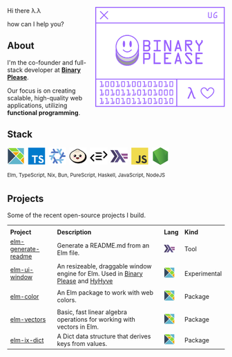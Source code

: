 <!-- Generated -->
<a href="https://binaryplease.com/"><img src="./images/Header.9a2b0d0.svg" width="300" align="right"></img></a>
Hi there λ.λ

how can I help you?


## About

I'm the co-founder and full-stack developer at [**Binary Please**](https://binaryplease.com/).

Our focus is on creating scalable, high-quality web applications, utilizing **functional programming**.


## Stack

<p>
<a href="https://elm-lang.org/"><img title="Elm" alt="elm-logo" src="https://raw.githubusercontent.com/devicons/devicon/master/icons/elm/elm-original.svg" width="40"></a>
&nbsp;<a href="https://www.typescriptlang.org/"><img title="TypeScript" alt="typescript-logo" src="https://raw.githubusercontent.com/devicons/devicon/master/icons/typescript/typescript-original.svg" width="40"></a>
&nbsp;<a href="https://nixos.org/"><img title="NixOS" alt="nixos-logo" src="https://raw.githubusercontent.com/devicons/devicon/master/icons/nixos/nixos-original.svg" width="40"></a>
&nbsp;<a href="https://bun.sh/"><img title="Bun" alt="bun-logo" src="https://raw.githubusercontent.com/devicons/devicon/master/icons/bun/bun-original.svg" width="40"></a>
&nbsp;<a href="https://www.purescript.org/"><picture><source media="(prefers-color-scheme: light)" srcset="./images/ps-original.svg"><source media="(prefers-color-scheme: dark)" srcset="./images/ps-original-light.svg"><img title="PureScript" alt="purescript-logo" src="./images/ps-original.svg" width="40"></picture></a>
&nbsp;<a href="https://www.haskell.org/"><img title="Haskell" alt="haskell-logo" src="https://raw.githubusercontent.com/devicons/devicon/master/icons/haskell/haskell-original.svg" width="40"></a>
&nbsp;<a href="https://developer.mozilla.org/en-US/docs/Web/JavaScript"><img title="JavaScript" alt="javascript-logo" src="https://raw.githubusercontent.com/devicons/devicon/master/icons/javascript/javascript-original.svg" width="40"></a>
&nbsp;<a href="https://nodejs.org/"><img title="NodeJS" alt="nodejs-logo" src="https://raw.githubusercontent.com/devicons/devicon/master/icons/nodejs/nodejs-original.svg" width="40"></a>
</p>
<sup>Elm, TypeScript, Nix, Bun, PureScript, Haskell, JavaScript, NodeJS</sup>

## Projects

Some of the recent open-source projects I build.

<table>
    <tr>
      <td colspan="4" style="text-align: center"></td>
    </tr>
    </tr>
       <tr>
        <td><b>Project</b></td>
        <td><b>Description</b></td>
        <td><b>Lang</b></td>
        <td><b>Kind</b></td>
    </tr>
    <tr>
        <td><a href="https://github.com/escherlies/elm-generate-readme">elm-generate-readme</a></td>
        <td>Generate a README.md from an Elm file.</td>
        <td>
          <img title="Haskell" alt="haskell-logo" src="https://raw.githubusercontent.com/devicons/devicon/master/icons/haskell/haskell-original.svg" width="25">
        </td>
        <td>Tool</td>
    </tr>
    <tr></tr>
    <tr>
        <td><a href="https://github.com/escherlies/elm-ui-window">elm-ui-window</a></td>
        <td>An resizeable, draggable window engine for Elm. Used in <a href="https://binaryplease.com/">Binary Please</a> and <a href="https://www.hyhyve.com">HyHyve</a></td>
        <td>
          <img title="Elm" alt="elm-logo" src="https://raw.githubusercontent.com/devicons/devicon/master/icons/elm/elm-original.svg" width="25">
        </td>
        <td>Experimental</td>
    </tr>
    <tr></tr>
    <tr>
        <td><a href="https://github.com/escherlies/elm-color">elm-color</a></td>
        <td>An Elm package to work with web colors.</td>
        <td>
          <img title="Elm" alt="elm-logo" src="https://raw.githubusercontent.com/devicons/devicon/master/icons/elm/elm-original.svg" width="25">
        </td>
        <td><p>Package</p></td>
    </tr>
    <tr></tr>
    <tr>
        <td><a href="https://github.com/escherlies/elm-vectors">elm-vectors</a></td>
        <td>Basic, fast linear algebra operations for working with vectors in Elm.</td>
        <td>
          <img title="Elm" alt="elm-logo" src="https://raw.githubusercontent.com/devicons/devicon/master/icons/elm/elm-original.svg" width="25">
        </td>
        <td>Package</td>
    </tr>
    <tr></tr>
    <tr>
        <td><a href="https://github.com/escherlies/elm-ix-dict">elm-ix-dict</a></td>
        <td>A Dict data structure that derives keys from values.</td>
        <td>
          <img title="Elm" alt="elm-logo" src="https://raw.githubusercontent.com/devicons/devicon/master/icons/elm/elm-original.svg" width="25">
        </td>
        <td>Package</td>
    </tr>
</table>

